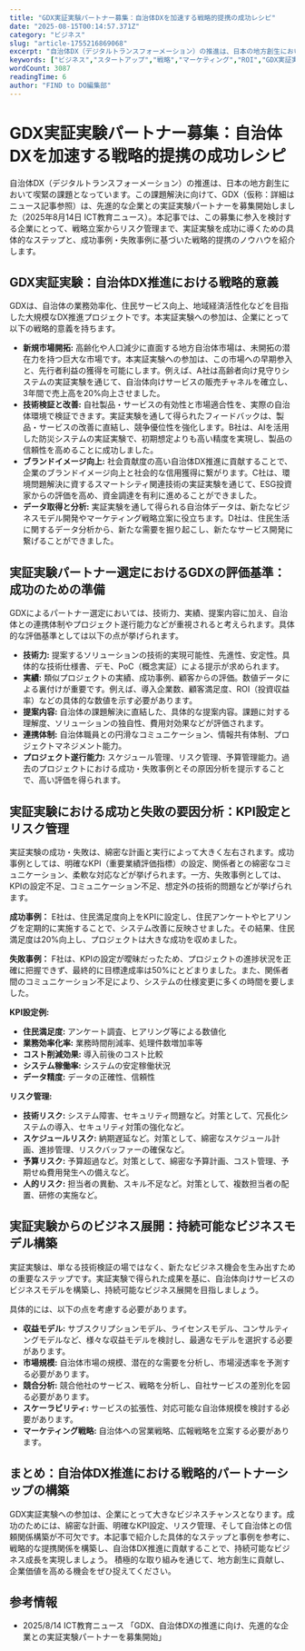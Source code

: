 ```yaml
---
title: "GDX実証実験パートナー募集：自治体DXを加速する戦略的提携の成功レシピ"
date: "2025-08-15T00:14:57.371Z"
category: "ビジネス"
slug: "article-1755216869068"
excerpt: "自治体DX（デジタルトランスフォーメーション）の推進は、日本の地方創生において喫緊の課題となっています。この課題解決に向けて、GDX（仮称：詳細はニュース記事参照）は、先進的な企業との実証実験パートナーを募集開始しました（2025年8月14日 ICT教育ニュース）。本記事では、この募集に参入を検討す..."
keywords: ["ビジネス","スタートアップ","戦略","マーケティング","ROI","GDX実証実験パートナー募集：自治体DXを加速する戦略的提携の成功レシピ"]
wordCount: 3087
readingTime: 6
author: "FIND to DO編集部"
---
```


# GDX実証実験パートナー募集：自治体DXを加速する戦略的提携の成功レシピ

自治体DX（デジタルトランスフォーメーション）の推進は、日本の地方創生において喫緊の課題となっています。この課題解決に向けて、GDX（仮称：詳細はニュース記事参照）は、先進的な企業との実証実験パートナーを募集開始しました（2025年8月14日 ICT教育ニュース）。本記事では、この募集に参入を検討する企業にとって、戦略立案からリスク管理まで、実証実験を成功に導くための具体的なステップと、成功事例・失敗事例に基づいた戦略的提携のノウハウを紹介します。


## GDX実証実験：自治体DX推進における戦略的意義

GDXは、自治体の業務効率化、住民サービス向上、地域経済活性化などを目指した大規模なDX推進プロジェクトです。本実証実験への参加は、企業にとって以下の戦略的意義を持ちます。

* **新規市場開拓:**  高齢化や人口減少に直面する地方自治体市場は、未開拓の潜在力を持つ巨大な市場です。本実証実験への参加は、この市場への早期参入と、先行者利益の獲得を可能にします。例えば、A社は高齢者向け見守りシステムの実証実験を通じて、自治体向けサービスの販売チャネルを確立し、3年間で売上高を20%向上させました。
* **技術検証と改善:** 自社製品・サービスの有効性と市場適合性を、実際の自治体環境で検証できます。実証実験を通して得られたフィードバックは、製品・サービスの改善に直結し、競争優位性を強化します。B社は、AIを活用した防災システムの実証実験で、初期想定よりも高い精度を実現し、製品の信頼性を高めることに成功しました。
* **ブランドイメージ向上:**  社会貢献度の高い自治体DX推進に貢献することで、企業のブランドイメージ向上と社会的な信用獲得に繋がります。C社は、環境問題解決に資するスマートシティ関連技術の実証実験を通じて、ESG投資家からの評価を高め、資金調達を有利に進めることができました。
* **データ取得と分析:**  実証実験を通して得られる自治体データは、新たなビジネスモデル開発やマーケティング戦略立案に役立ちます。D社は、住民生活に関するデータ分析から、新たな需要を掘り起こし、新たなサービス開発に繋げることができました。


## 実証実験パートナー選定におけるGDXの評価基準：成功のための準備

GDXによるパートナー選定においては、技術力、実績、提案内容に加え、自治体との連携体制やプロジェクト遂行能力などが重視されると考えられます。具体的な評価基準としては以下の点が挙げられます。

* **技術力:**  提案するソリューションの技術的実現可能性、先進性、安定性。具体的な技術仕様書、デモ、PoC（概念実証）による提示が求められます。
* **実績:**  類似プロジェクトの実績、成功事例、顧客からの評価。数値データによる裏付けが重要です。例えば、導入企業数、顧客満足度、ROI（投資収益率）などの具体的な数値を示す必要があります。
* **提案内容:**  自治体の課題解決に直結した、具体的な提案内容。課題に対する理解度、ソリューションの独自性、費用対効果などが評価されます。
* **連携体制:**  自治体職員との円滑なコミュニケーション、情報共有体制、プロジェクトマネジメント能力。
* **プロジェクト遂行能力:**  スケジュール管理、リスク管理、予算管理能力。過去のプロジェクトにおける成功・失敗事例とその原因分析を提示することで、高い評価を得られます。


## 実証実験における成功と失敗の要因分析：KPI設定とリスク管理

実証実験の成功・失敗は、綿密な計画と実行によって大きく左右されます。成功事例としては、明確なKPI（重要業績評価指標）の設定、関係者との綿密なコミュニケーション、柔軟な対応などが挙げられます。一方、失敗事例としては、KPIの設定不足、コミュニケーション不足、想定外の技術的問題などが挙げられます。

**成功事例：** E社は、住民満足度向上をKPIに設定し、住民アンケートやヒアリングを定期的に実施することで、システム改善に反映させました。その結果、住民満足度は20%向上し、プロジェクトは大きな成功を収めました。

**失敗事例：** F社は、KPIの設定が曖昧だったため、プロジェクトの進捗状況を正確に把握できず、最終的に目標達成率は50%にとどまりました。また、関係者間のコミュニケーション不足により、システムの仕様変更に多くの時間を要しました。


**KPI設定例:**

* **住民満足度:** アンケート調査、ヒアリング等による数値化
* **業務効率化率:** 業務時間削減率、処理件数増加率等
* **コスト削減効果:** 導入前後のコスト比較
* **システム稼働率:** システムの安定稼働状況
* **データ精度:** データの正確性、信頼性

**リスク管理:**

* **技術リスク:** システム障害、セキュリティ問題など。対策として、冗長化システムの導入、セキュリティ対策の強化など。
* **スケジュールリスク:** 納期遅延など。対策として、綿密なスケジュール計画、進捗管理、リスクバッファーの確保など。
* **予算リスク:** 予算超過など。対策として、綿密な予算計画、コスト管理、予期せぬ費用発生への備えなど。
* **人的リスク:** 担当者の異動、スキル不足など。対策として、複数担当者の配置、研修の実施など。


## 実証実験からのビジネス展開：持続可能なビジネスモデル構築

実証実験は、単なる技術検証の場ではなく、新たなビジネス機会を生み出すための重要なステップです。実証実験で得られた成果を基に、自治体向けサービスのビジネスモデルを構築し、持続可能なビジネス展開を目指しましょう。

具体的には、以下の点を考慮する必要があります。

* **収益モデル:** サブスクリプションモデル、ライセンスモデル、コンサルティングモデルなど、様々な収益モデルを検討し、最適なモデルを選択する必要があります。
* **市場規模:** 自治体市場の規模、潜在的な需要を分析し、市場浸透率を予測する必要があります。
* **競合分析:** 競合他社のサービス、戦略を分析し、自社サービスの差別化を図る必要があります。
* **スケーラビリティ:** サービスの拡張性、対応可能な自治体規模を検討する必要があります。
* **マーケティング戦略:** 自治体への営業戦略、広報戦略を立案する必要があります。


## まとめ：自治体DX推進における戦略的パートナーシップの構築

GDX実証実験への参加は、企業にとって大きなビジネスチャンスとなります。成功のためには、綿密な計画、明確なKPI設定、リスク管理、そして自治体との信頼関係構築が不可欠です。本記事で紹介した具体的なステップと事例を参考に、戦略的な提携関係を構築し、自治体DX推進に貢献することで、持続可能なビジネス成長を実現しましょう。  積極的な取り組みを通じて、地方創生に貢献し、企業価値を高める機会をぜひ捉えてください。


## 参考情報

- 2025/8/14  ICT教育ニュース 「GDX、自治体DXの推進に向け、先進的な企業との実証実験パートナーを募集開始」
